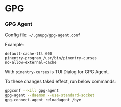 # GPG

### GPG Agent

Config file: `~/.gnupg/gpg-agent.conf`

Example:

```properties
default-cache-ttl 600
pinentry-program /usr/bin/pinentry-curses
no-allow-external-cache
```

With `pinentry-curses` is TUI Dialog for GPG Agent.

To these changes taked effect, run below commands:

```sh
gpgconf --kill gpg-agent
gpg-agent --daemon --use-standard-socket
gpg-connect-agent reloadagent /bye
```

